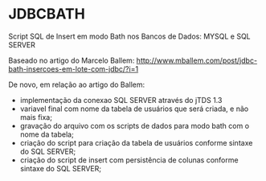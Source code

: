 # JDBCBATH
Script SQL de Insert em modo Bath nos Bancos de Dados: MYSQL e SQL SERVER

Baseado no artigo do Marcelo Ballem:
http://www.mballem.com/post/jdbc-bath-insercoes-em-lote-com-jdbc/?i=1

De novo, em relação ao artigo do Ballem:
- implementação da conexao SQL SERVER através do jTDS 1.3
- variavel final com nome da tabela de usuários que será criada, e não mais fixa;
- gravação do arquivo com os scripts de dados para modo bath com o nome da tabela;
- criação do script para criação da tabela de usuários conforme sintaxe do SQL SERVER;
- criação do script de insert com persistência de colunas conforme sintaxe do SQL SERVER;
